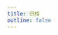 ```yaml
---
title: 归档
outline: false
---
```


<script setup lang="ts">
import TimeLine from "./.vitepress/components/TimeLine.vue"
</script>

<TimeLine></TimeLine>